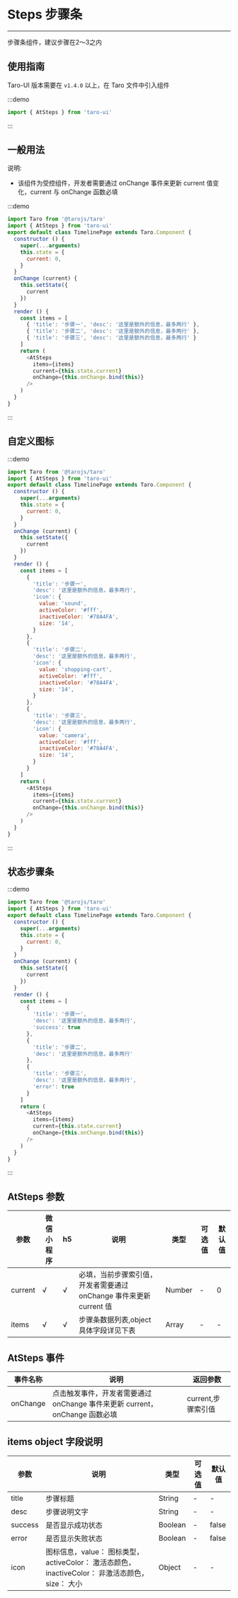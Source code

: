 # Steps 步骤条

---
步骤条组件，建议步骤在2～3之内

## 使用指南

Taro-UI 版本需要在 `v1.4.0` 以上，在 Taro 文件中引入组件

:::demo

```js
import { AtSteps } from 'taro-ui'
```

:::

## 一般用法

说明:

* 该组件为受控组件，开发者需要通过 onChange 事件来更新 current 值变化，current 与 onChange 函数必填

:::demo

```js
import Taro from '@tarojs/taro'
import { AtSteps } from 'taro-ui'
export default class TimelinePage extends Taro.Component {
  constructor () {
    super(...arguments)
    this.state = {
      current: 0,
    }
  }
  onChange (current) {
    this.setState({
      current
    })
  }
  render () {
    const items = [
      { 'title': '步骤一', 'desc': '这里是额外的信息，最多两行' },
      { 'title': '步骤二', 'desc': '这里是额外的信息，最多两行' },
      { 'title': '步骤三', 'desc': '这里是额外的信息，最多两行' }
    ]
    return (
      <AtSteps
        items={items}
        current={this.state.current}
        onChange={this.onChange.bind(this)}
      />
    )
  }
}

```

:::

## 自定义图标

:::demo

```js
import Taro from '@tarojs/taro'
import { AtSteps } from 'taro-ui'
export default class TimelinePage extends Taro.Component {
  constructor () {
    super(...arguments)
    this.state = {
      current: 0,
    }
  }
  onChange (current) {
    this.setState({
      current
    })
  }
  render () {
    const items = [
      {
        'title': '步骤一',
        'desc': '这里是额外的信息，最多两行',
        'icon': {
          value: 'sound',
          activeColor: '#fff',
          inactiveColor: '#78A4FA',
          size: '14',
        }
      },
      {
        'title': '步骤二',
        'desc': '这里是额外的信息，最多两行',
        'icon': {
          value: 'shopping-cart',
          activeColor: '#fff',
          inactiveColor: '#78A4FA',
          size: '14',
        }
      },
      {
        'title': '步骤三',
        'desc': '这里是额外的信息，最多两行',
        'icon': {
          value: 'camera',
          activeColor: '#fff',
          inactiveColor: '#78A4FA',
          size: '14',
        }
      }
    ]
    return (
      <AtSteps
        items={items}
        current={this.state.current}
        onChange={this.onChange.bind(this)}
      />
    )
  }
}
```

:::

## 状态步骤条

:::demo

```js
import Taro from '@tarojs/taro'
import { AtSteps } from 'taro-ui'
export default class TimelinePage extends Taro.Component {
  constructor () {
    super(...arguments)
    this.state = {
      current: 0,
    }
  }
  onChange (current) {
    this.setState({
      current
    })
  }
  render () {
    const items = [
      {
        'title': '步骤一',
        'desc': '这里是额外的信息，最多两行',
        'success': true
      },
      {
        'title': '步骤二',
        'desc': '这里是额外的信息，最多两行'
      },
      {
        'title': '步骤三',
        'desc': '这里是额外的信息，最多两行',
        'error': true
      }
    ]
    return (
      <AtSteps
        items={items}
        current={this.state.current}
        onChange={this.onChange.bind(this)}
      />
    )
  }
}
```

:::

## AtSteps 参数

| 参数  | 微信小程序 | h5 | 说明   | 类型    | 可选值 | 默认值 |
|------|----------|----|-----|---------|--------|--------|
| current | √   | √  | 必填，当前步骤索引值，开发者需要通过 onChange 事件来更新 current 值 | Number  | -      | 0   |
| items | √  | √  | 步骤条数据列表,object 具体字段详见下表  | Array | - | -  |

## AtSteps 事件

| 事件名称 | 说明          | 返回参数  |
|---------- |-------------- |---------- |
| onChange | 点击触发事件，开发者需要通过 onChange 事件来更新 current，onChange 函数必填  | current,步骤索引值  |

## items object 字段说明

| 参数  | 说明 | 类型    | 可选值 | 默认值 |
|------|-----|---------|--------|--------|
| title | 步骤标题 | String  | - | -  |
| desc | 步骤说明文字  | String | - | -  |
| success | 是否显示成功状态  | Boolean | - | false |
| error | 是否显示失败状态  | Boolean | - | false |
| icon | 图标信息，value： 图标类型，activeColor： 激活态颜色，inactiveColor： 非激活态颜色，size： 大小 | Object | - | - |
